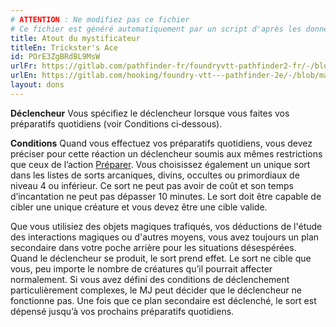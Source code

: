 ```yaml
---
# ATTENTION : Ne modifiez pas ce fichier
# Ce fichier est généré automatiquement par un script d'après les données du module Foundry VTT officiel et de sa traduction
title: Atout du mystificateur
titleEn: Trickster's Ace
id: POrE3ZgBRdBL9MsW
urlFr: https://gitlab.com/pathfinder-fr/foundryvtt-pathfinder2-fr/-/blob/master/data/feats/POrE3ZgBRdBL9MsW.htm
urlEn: https://gitlab.com/hooking/foundry-vtt---pathfinder-2e/-/blob/master/packs/data/feats.db/trickster-s-ace.json
layout: dons
---
```

**Déclencheur** Vous spécifiez le déclencheur lorsque vous faites vos préparatifs quotidiens (voir Conditions ci‑dessous).

**Conditions** Quand vous effectuez vos préparatifs quotidiens, vous devez préciser pour cette réaction un déclencheur soumis aux mêmes restrictions que ceux de l’action [Préparer](../actions/préparer.html). Vous choisissez également un unique sort dans les listes de sorts arcaniques, divins, occultes ou primordiaux de niveau 4 ou inférieur. Ce sort ne peut pas avoir de coût et son temps d’incantation ne peut pas dépasser 10 minutes. Le sort doit être capable de cibler une unique créature et vous devez être une cible valide.

Que vous utilisiez des objets magiques trafiqués, vos déductions de l'étude des interactions magiques ou d'autres moyens, vous avez toujours un plan secondaire dans votre poche arrière pour les situations désespérées. Quand le déclencheur se produit, le sort prend effet. Le sort ne cible que vous, peu importe le nombre de créatures qu’il pourrait affecter normalement. Si vous avez défini des conditions de déclenchement particulièrement complexes, le MJ peut décider que le déclencheur ne fonctionne pas. Une fois que ce plan secondaire est déclenché, le sort est dépensé jusqu’à vos prochains préparatifs quotidiens.
